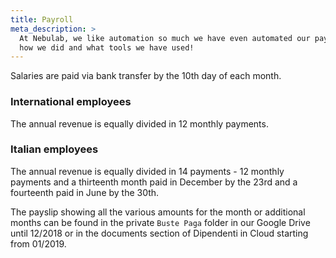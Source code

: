 ```yaml
---
title: Payroll
meta_description: >
  At Nebulab, we like automation so much we have even automated our payroll process. Read on to find
  how we did and what tools we have used!
---
```


Salaries are paid via bank transfer by the 10th day of each month.

### International employees

The annual revenue is equally divided in 12 monthly payments.

### Italian employees

The annual revenue is equally divided in 14 payments - 12 monthly payments and a thirteenth month
paid in December by the 23rd and a fourteenth paid in June by the 30th.

The payslip showing all the various amounts for the month or additional months can be found in the
private `Buste Paga` folder in our Google Drive until 12/2018 or in the documents section of
Dipendenti in Cloud starting from 01/2019.

